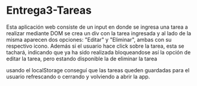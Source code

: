 # Entrega3-Tareas

Esta aplicación web consiste de un input en donde se ingresa una tarea a realizar
mediante DOM se crea un div con la tarea ingresada y al lado de la misma aparecen dos opciones:
"Editar" y "Eliminar", ambas con su respectivo icono.
Además si el usuario hace click sobre la tarea, esta se tachará, indicando que ya ha sido realizada
bloqueandose así la opción de editar la tarea, pero estando disponible la de eliminar la tarea

usando el localStorage conseguí que las tareas queden guardadas para el usuario
refrescando o cerrando y volviendo a abrir la app.
